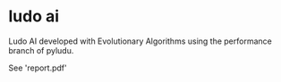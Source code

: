 # ludo ai
Ludo AI developed with Evolutionary Algorithms using the performance branch of pyludu.

See 'report.pdf'
